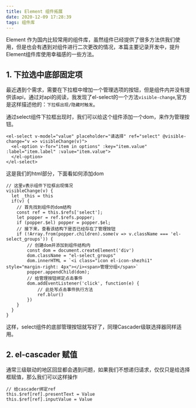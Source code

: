 ```yaml
---
title: Element 组件拓展
date: 2020-12-09 17:28:39
tags: 组件库
---
```


Element 作为国内比较常用的组件库，虽然组件已经提供了很多方法供我们使用，但是也会有遇到对组件进行二次更改的情况，本篇主要记录开发中，提升Element组件库使用幸福感的一些方法。

## 1. 下拉选中底部固定项 
最近遇到个需求，需要在下拉框中增加一个管理选项的按钮，但是组件内并没有提供该api，通过对api的阅读，我发现了el-select的一个方法`visible-change`,官方是这样描述他的：`下拉框出现/隐藏时触发`。

通过select组件下拉框出现时，我们可以给这个组件添加一个dom，来作为管理按钮。
```
<el-select v-model="value" placeholder="请选择" ref="select" @visible-change="v => visibleChange(v)">
  <el-option v-for="item in options" :key="item.value" :label="item.label" :value="item.value">
  </el-option>
</el-select>
````
这是我们的html部分，下面看如何添加dom

```
// 这里v表示组件下拉框出现情况
visibleChange(v) {
  let _this = this
  if(v) {
    // 首先找到组件的dom结构
    const ref = this.$refs['select'];
    let popper = ref.$refs.popper;
    if (popper.$el) popper = popper.$el;
    // 接下来，查看该结构下是否已经存在了管理按钮
    if (!Array.from(popper.children).some(v => v.className === 'el-select_groups')) {
        // 创建dom并添加到组件结构内
        const dom = document.createElement('div')
        dom.className = "el-select_groups"
        dom.innerHTML = `<i class="icon el-icon-shezhi1" style="margin-right: 4px"></i><span>管理分组</span>`
        popper.appendChild(dom);
        // 给管理按钮绑定点击事件
        dom.addEventListener('click', function(e) {
            // 此处写点击事件执行方法
            ref.blur()
        })
    }
  }
}
```
这样，select组件的底部管理按钮就写好了，同理Cascader级联选择器同样适用。


## 2. el-cascader 赋值

通常三级联动的地区回显都会遇到问题，如果我们不想递归请求，仅仅只是给选择框赋值，那么我们可以这样操作
```
// 给cascader绑定ref
this.$ref[ref].presentText = Value
this.$ref[ref].inputValue = Value
```